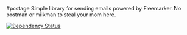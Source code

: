 #postage
Simple library for sending emails powered by Freemarker. No postman or milkman to steal your mom here.

[![Dependency Status](https://beta.gemnasium.com/badges/github.com/AbstractElemental/postage.svg)](https://beta.gemnasium.com/projects/github.com/AbstractElemental/postage) 